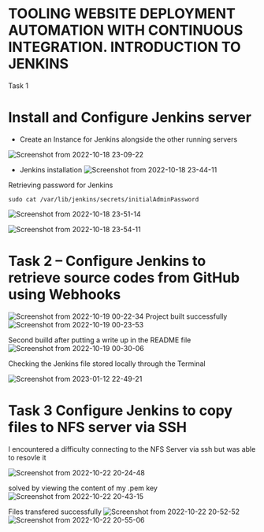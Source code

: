 # TOOLING WEBSITE DEPLOYMENT AUTOMATION WITH CONTINUOUS INTEGRATION. INTRODUCTION TO JENKINS


Task 1
# Install and Configure Jenkins server
* Create an Instance for Jenkins alongside the other running servers

![Screenshot from 2022-10-18 23-09-22](https://user-images.githubusercontent.com/110517150/196554413-091b6c87-c51d-4e10-99be-65ab7a9d57b7.png)

* Jenkins installation
![Screenshot from 2022-10-18 23-44-11](https://user-images.githubusercontent.com/110517150/196559004-67aec374-ee48-44e8-87ed-d9644aa4eaa8.png)

Retrieving password for Jenkins

`sudo cat /var/lib/jenkins/secrets/initialAdminPassword`

![Screenshot from 2022-10-18 23-51-14](https://user-images.githubusercontent.com/110517150/196560100-0734f9bf-0181-4863-bb67-102198293a1c.png)

![Screenshot from 2022-10-18 23-54-11](https://user-images.githubusercontent.com/110517150/196567373-de38a577-4b8c-4ba8-b7a4-b2dbc9a95483.png)

# Task 2 – Configure Jenkins to retrieve source codes from GitHub using Webhooks
![Screenshot from 2022-10-19 00-22-34](https://user-images.githubusercontent.com/110517150/196563102-49f9d758-1556-4c3c-a34d-4963fced8373.png)
Project built successfully
![Screenshot from 2022-10-19 00-23-53](https://user-images.githubusercontent.com/110517150/196563195-9af80b09-d2e4-4c85-aa72-18e2d0463ea6.png)

Second builld after putting a write up in the README file
![Screenshot from 2022-10-19 00-30-06](https://user-images.githubusercontent.com/110517150/196563943-507b3ebd-d63d-4d22-8b18-9ad434d53cb9.png)

Checking the Jenkins file stored locally through the Terminal

![Screenshot from 2023-01-12 22-49-21](https://user-images.githubusercontent.com/110517150/212188661-33619643-840a-48e2-a887-e5f773f6f8c2.png)


# Task 3 Configure Jenkins to copy files to NFS server via SSH
 I encountered a difficulty connecting to the NFS Server via ssh but was able to resovle it 

![Screenshot from 2022-10-22 20-24-48](https://user-images.githubusercontent.com/110517150/197358948-d5ad5aad-95fe-48b9-b460-4ede42586027.png)

solved by viewing the content of my .pem key
![Screenshot from 2022-10-22 20-43-15](https://user-images.githubusercontent.com/110517150/197359514-9f711a1d-efb4-4863-b570-3b75da8bbd55.png)

Files transfered successfully
![Screenshot from 2022-10-22 20-52-52](https://user-images.githubusercontent.com/110517150/197359878-51ceaea6-7434-4a03-90bc-7b79a342dde8.png)
![Screenshot from 2022-10-22 20-55-06](https://user-images.githubusercontent.com/110517150/197359924-38f53997-8e58-49ea-a601-342028ece02d.png)

